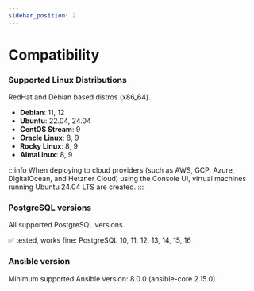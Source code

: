 ```yaml
---
sidebar_position: 2
---
```


# Compatibility

### Supported Linux Distributions

RedHat and Debian based distros (x86_64).

- **Debian**: 11, 12
- **Ubuntu**: 22.04, 24.04
- **CentOS Stream**: 9
- **Oracle Linux**: 8, 9
- **Rocky Linux**: 8, 9
- **AlmaLinux**: 8, 9

:::info
When deploying to cloud providers (such as AWS, GCP, Azure, DigitalOcean, and Hetzner Cloud) using the Console UI, virtual machines running Ubuntu 24.04 LTS are created.
:::

### PostgreSQL versions

All supported PostgreSQL versions.

:white_check_mark: tested, works fine: PostgreSQL 10, 11, 12, 13, 14, 15, 16

### Ansible version 
Minimum supported Ansible version: 8.0.0 (ansible-core 2.15.0)
